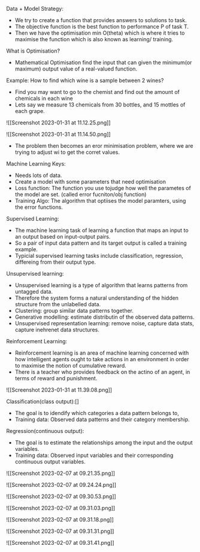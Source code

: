 Data + Model Strategy:
- We try to create a function that provides answers to solutions to task. 
- The objective function is the best function to performance P of task T.
- Then we have the optimisation min O(theta) which is where it tries to maximise the function which is also known as learning/ training. 


What is Optimisation?
- Mathematical Optimisation find the input that can given the minimum(or maximum) output value of a real-valued function.

Example: How to find which wine is a sample between 2 wines?
- Find you may want to go to the chemist and find out the amount of chemicals in each wine
-  Lets say we measure 13 chemicals from 30 bottles, and 15 mottles of each grape.

![[Screenshot 2023-01-31 at 11.12.25.png]]


![[Screenshot 2023-01-31 at 11.14.50.png]]
- The problem then becomes an eror minimisation problem, where we are trying to adjust wi to get the corret values. 


Machine Learning Keys:
- Needs lots of data.
- Create a model with some parameters that need optimisation
- Loss function: The function you use tojudge how well the parametes of the model are set. (called error fucniton/obj function)
- Training Algo: The algorithm that optiises the model paramters, using the error functions.




Supervised Learning:
- The machine learning task of learning a function that maps an input to an output based on input-output pairs.
- So a pair of input data pattern and its target output is called a training example.
- Typicial supervised learning tasks include classification, regression, differeing from their output type.

Unsupervised learning:
- Unsupervised learning is a type of algorithm that learns patterns from untagged data.
- Therefore the system forms a natural understanding of the hidden structure from the unlabelled data.
- Clustering: group similar data patterns together.
- Generative modelling: estimate distributin of the observed data patterns.
- Unsupervised representation learning: remove noise, capture data stats, capture inehrenet data structures.

Reinforcement Learning:
- Reinforcement learning is an area of machine learning concerned with how intelligent agents ought to take actions in an environment in order to maximise the notion of cumulative reward.
- There is a teacher who provides feedback on the actino of an agent, in terms of reward and punishment.

![[Screenshot 2023-01-31 at 11.39.08.png]]


Classification(class output):[]
- The goal is to idendify which categories a data pattern belongs to,
- Training data: Observed data patterns and their category membership.  

Regression(continuous output):
- The goal is to estimate the relationships among the input and the output variables.
- Training data: Observed input variables and their corresponding continuous output variables.

![[Screenshot 2023-02-07 at 09.21.35.png]]


![[Screenshot 2023-02-07 at 09.24.24.png]]


![[Screenshot 2023-02-07 at 09.30.53.png]]

![[Screenshot 2023-02-07 at 09.31.03.png]]

![[Screenshot 2023-02-07 at 09.31.18.png]]

![[Screenshot 2023-02-07 at 09.31.31.png]]

![[Screenshot 2023-02-07 at 09.31.41.png]]